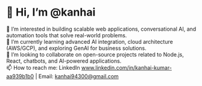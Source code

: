 # 👋 Hi, I’m @kanhai

👀 I’m interested in building scalable web applications, conversational AI, and automation tools that solve real-world problems.  
🌱 I’m currently learning advanced AI integration, cloud architecture (AWS/GCP), and exploring GenAI for business solutions.  
💞️ I’m looking to collaborate on open-source projects related to Node.js, React, chatbots, and AI-powered applications.  
📫 How to reach me: 
LinkedIn www.linkedin.com/in/kanhai-kumar-aa939b1b0 | Email: kanhai94300@gmail.com

<!---
kanhai94/kanhai94 is a ✨ special ✨ repository because its `README.md` (this file) appears on your GitHub profile.
You can click the Preview link to take a look at your changes.
--->
